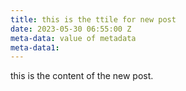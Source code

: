 ```yaml
---
title: this is the ttile for new post
date: 2023-05-30 06:55:00 Z
meta-data: value of metadata
meta-data1: 
---
```


this is the content of the new post.